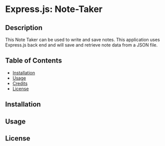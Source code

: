 # Express.js: Note-Taker

## Description

This Note Taker can be used to write and save notes. This application uses Express.js back end and will save and retrieve note data from a JSON file.

## Table of Contents

- [Installation](#installation)
- [Usage](#usage)
- [Credits](#credits)
- [License](#license)

## Installation

## Usage

## License
